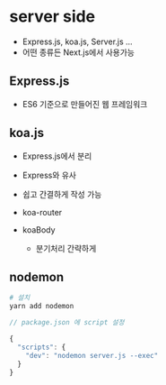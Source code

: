 # server side

- Express.js, koa.js, Server.js ...
- 어떤 종류든 Next.js에서 사용가능

## Express.js
- ES6 기준으로 만들어진 웹 프레임워크

## koa.js
- Express.js에서 분리
- Express와 유사
- 쉽고 간결하게 작성 가능
- koa-router

- koaBody
    - 분기처리 간략하게

## nodemon

```bash
# 설치
yarn add nodemon
```
```js
// package.json 에 script 설정

{
  "scripts": {
    "dev": "nodemon server.js --exec"
  }
}
```